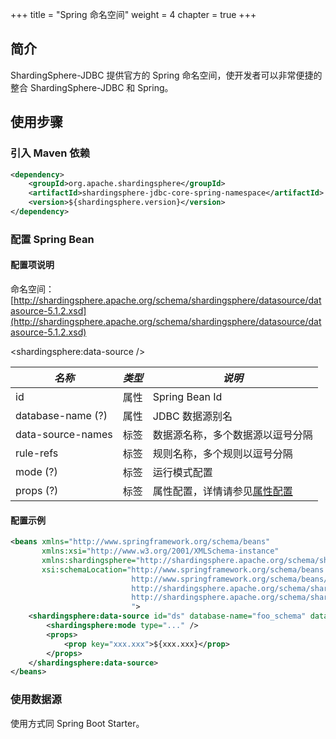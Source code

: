 +++
title = "Spring 命名空间"
weight = 4
chapter = true
+++

## 简介

ShardingSphere-JDBC 提供官方的 Spring 命名空间，使开发者可以非常便捷的整合 ShardingSphere-JDBC 和 Spring。

## 使用步骤

### 引入 Maven 依赖

```xml
<dependency>
    <groupId>org.apache.shardingsphere</groupId>
    <artifactId>shardingsphere-jdbc-core-spring-namespace</artifactId>
    <version>${shardingsphere.version}</version>
</dependency>
```

### 配置 Spring Bean

#### 配置项说明

命名空间：[http://shardingsphere.apache.org/schema/shardingsphere/datasource/datasource-5.1.2.xsd](http://shardingsphere.apache.org/schema/shardingsphere/datasource/datasource-5.1.2.xsd)

\<shardingsphere:data-source />

| *名称*             | *类型* | *说明*                                                                            |
| ----------------- | ----- | --------------------------------------------------------------------------------- |
| id                | 属性  | Spring Bean Id                                                                     |
| database-name (?)   | 属性  | JDBC 数据源别名                                                                      |
| data-source-names | 标签  | 数据源名称，多个数据源以逗号分隔                                                         |
| rule-refs         | 标签  | 规则名称，多个规则以逗号分隔                                                            |
| mode (?)          | 标签  | 运行模式配置                                                                         |
| props (?)         | 标签  | 属性配置，详情请参见[属性配置](/cn/user-manual/shardingsphere-jdbc/props) |

#### 配置示例

```xml
<beans xmlns="http://www.springframework.org/schema/beans"
       xmlns:xsi="http://www.w3.org/2001/XMLSchema-instance"
       xmlns:shardingsphere="http://shardingsphere.apache.org/schema/shardingsphere/datasource"
       xsi:schemaLocation="http://www.springframework.org/schema/beans 
                           http://www.springframework.org/schema/beans/spring-beans.xsd 
                           http://shardingsphere.apache.org/schema/shardingsphere/datasource
                           http://shardingsphere.apache.org/schema/shardingsphere/datasource/datasource.xsd
                           ">
    <shardingsphere:data-source id="ds" database-name="foo_schema" data-source-names="..." rule-refs="...">
        <shardingsphere:mode type="..." />
        <props>
            <prop key="xxx.xxx">${xxx.xxx}</prop>
        </props>
    </shardingsphere:data-source>
</beans>
```

### 使用数据源

使用方式同 Spring Boot Starter。
